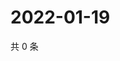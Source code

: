 # 2022-01-19

共 0 条

<!-- BEGIN WEIBO -->
<!-- 最后更新时间 Wed Jan 19 2022 14:16:30 GMT+0800 (China Standard Time) -->

<!-- END WEIBO -->
